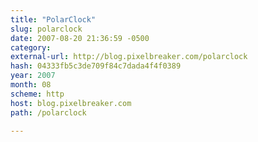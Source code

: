 ```yaml
---
title: "PolarClock"
slug: polarclock
date: 2007-08-20 21:36:59 -0500
category: 
external-url: http://blog.pixelbreaker.com/polarclock
hash: 04333fb5c3de709f84c7dada4f4f0389
year: 2007
month: 08
scheme: http
host: blog.pixelbreaker.com
path: /polarclock

---
```



